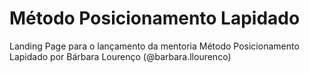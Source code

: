 # Método Posicionamento Lapidado

Landing Page para o lançamento da mentoria Método Posicionamento Lapidado por Bárbara Lourenço (@barbara.llourenco)

